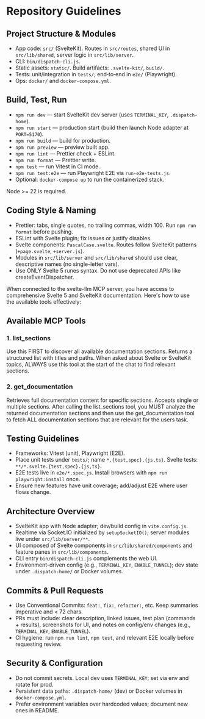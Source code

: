 # Repository Guidelines

## Project Structure & Modules

- App code: `src/` (SvelteKit). Routes in `src/routes`, shared UI in `src/lib/shared`, server logic in `src/lib/server`.
- CLI: `bin/dispatch-cli.js`.
- Static assets: `static/`. Build artifacts: `.svelte-kit/`, `build/`.
- Tests: unit/integration in `tests/`; end‑to‑end in `e2e/` (Playwright).
- Ops: `docker/` and `docker-compose.yml`.

## Build, Test, Run

- `npm run dev` — start SvelteKit dev server (uses `TERMINAL_KEY`, `.dispatch-home`).
- `npm run start` — production start (build then launch Node adapter at `PORT=5170`).
- `npm run build` — build for production.
- `npm run preview` — preview built app.
- `npm run lint` — Prettier check + ESLint.
- `npm run format` — Prettier write.
- `npm test` — run Vitest in CI mode.
- `npm run test:e2e` — run Playwright E2E via `run-e2e-tests.js`.
- Optional: `docker-compose up` to run the containerized stack.

Node >= 22 is required.

## Coding Style & Naming

- Prettier: tabs, single quotes, no trailing commas, width 100. Run `npm run format` before pushing.
- ESLint with Svelte plugin; fix issues or justify disables.
- Svelte components: `PascalCase.svelte`. Routes follow SvelteKit patterns (`+page.svelte`, `+server.js`).
- Modules in `src/lib/server` and `src/lib/shared` should use clear, descriptive names (no single-letter vars).
- Use ONLY Svelte 5 runes syntax. Do not use deprecated APIs like createEventDispatcher.

When connected to the svelte-llm MCP server, you have access to comprehensive Svelte 5 and SvelteKit documentation. Here's how to use the available tools effectively:

## Available MCP Tools

### 1. list_sections

Use this FIRST to discover all available documentation sections. Returns a structured list with titles and paths.
When asked about Svelte or SvelteKit topics, ALWAYS use this tool at the start of the chat to find relevant sections.

### 2. get_documentation

Retrieves full documentation content for specific sections. Accepts single or multiple sections.
After calling the list_sections tool, you MUST analyze the returned documentation sections and then use the get_documentation tool to fetch ALL documentation sections that are relevant for the users task.

## Testing Guidelines

- Frameworks: Vitest (unit), Playwright (E2E).
- Place unit tests under `tests/`; name `*.{test,spec}.{js,ts}`. Svelte tests: `**/*.svelte.{test,spec}.{js,ts}`.
- E2E tests live in `e2e/*.spec.js`. Install browsers with `npm run playwright:install` once.
- Ensure new features have unit coverage; add/adjust E2E where user flows change.

## Architecture Overview

- SvelteKit app with Node adapter; dev/build config in `vite.config.js`.
- Realtime via Socket.IO initialized by `setupSocketIO()`; server modules live under `src/lib/server/**`.
- UI composed of Svelte components in `src/lib/shared/components` and feature panes in `src/lib/components`.
- CLI entry `bin/dispatch-cli.js` complements the web UI.
- Environment-driven config (e.g., `TERMINAL_KEY`, `ENABLE_TUNNEL`); dev state under `.dispatch-home/` or Docker volumes.

## Commits & Pull Requests

- Use Conventional Commits: `feat:`, `fix:`, `refactor:`, etc. Keep summaries imperative and < 72 chars.
- PRs must include: clear description, linked issues, test plan (commands + results), screenshots for UI, and notes on config/env changes (e.g., `TERMINAL_KEY`, `ENABLE_TUNNEL`).
- CI hygiene: run `npm run lint`, `npm test`, and relevant E2E locally before requesting review.

## Security & Configuration

- Do not commit secrets. Local dev uses `TERMINAL_KEY`; set via env and rotate for prod.
- Persistent data paths: `.dispatch-home/` (dev) or Docker volumes in `docker-compose.yml`.
- Prefer environment variables over hardcoded values; document new ones in README.
